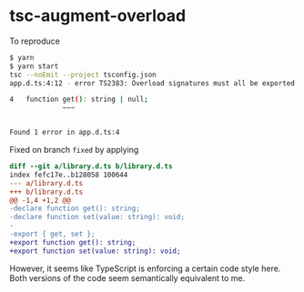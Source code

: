 # tsc-augment-overload

To reproduce

```bash
$ yarn
$ yarn start
tsc --noEmit --project tsconfig.json
app.d.ts:4:12 - error TS2383: Overload signatures must all be exported or non-exported.

4   function get(): string | null;
             ~~~


Found 1 error in app.d.ts:4
```

Fixed on branch `fixed` by applying

```diff
diff --git a/library.d.ts b/library.d.ts
index fefc17e..b128058 100644
--- a/library.d.ts
+++ b/library.d.ts
@@ -1,4 +1,2 @@
-declare function get(): string;
-declare function set(value: string): void;
-
-export { get, set };
+export function get(): string;
+export function set(value: string): void;
```

However, it seems like TypeScript is enforcing a certain code style here.
Both versions of the code seem semantically equivalent to me.
